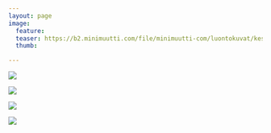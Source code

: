```yaml
---
layout: page
image:
  feature:
  teaser: https://b2.minimuutti.com/file/minimuutti-com/luontokuvat/kes%C3%A4/13/DS65081-245px.jpg
  thumb:

---
```


![](https://b2.minimuutti.com/file/minimuutti-com/luontokuvat/kes%C3%A4/13/DS65080-800px.jpg)

![](https://b2.minimuutti.com/file/minimuutti-com/luontokuvat/kes%C3%A4/13/DS65065-800px.jpg)

![](https://b2.minimuutti.com/file/minimuutti-com/luontokuvat/kes%C3%A4/13/DS65082-800px.jpg)

![](https://b2.minimuutti.com/file/minimuutti-com/luontokuvat/kes%C3%A4/13/DS65072-800px.jpg)
